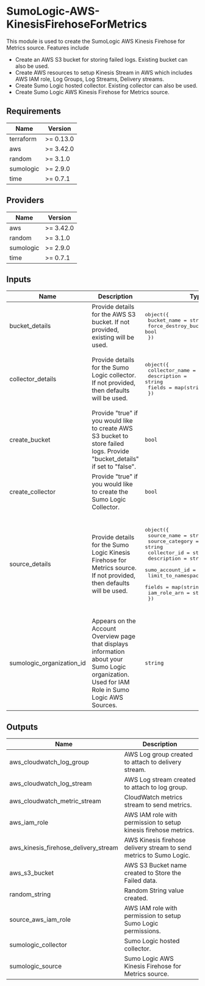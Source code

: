 # SumoLogic-AWS-KinesisFirehoseForMetrics

This module is used to create the SumoLogic AWS Kinesis Firehose for Metrics source. Features include
- Create an AWS S3 bucket for storing failed logs. Existing bucket can also be used.
- Create AWS resources to setup Kinesis Stream in AWS which includes AWS IAM role, Log Groups, Log Streams, Delivery streams.
- Create Sumo Logic hosted collector. Existing collector can also be used.
- Create Sumo Logic AWS Kinesis Firehose for Metrics source.

## Requirements

| Name | Version |
|------|---------|
| terraform | >= 0.13.0 |
| aws | >= 3.42.0 |
| random | >= 3.1.0 |
| sumologic | >= 2.9.0 |
| time | >= 0.7.1 |

## Providers

| Name | Version |
|------|---------|
| aws | >= 3.42.0 |
| random | >= 3.1.0 |
| sumologic | >= 2.9.0 |
| time | >= 0.7.1 |

## Inputs

| Name | Description | Type | Default | Required |
|------|-------------|------|---------|:--------:|
| bucket\_details | Provide details for the AWS S3 bucket. If not provided, existing will be used. | <pre>object({<br>    bucket_name          = string<br>    force_destroy_bucket = bool<br>  })</pre> | <pre>{<br>  "bucket_name": "sumologic-kinesis-firehose-metrics-random-id",<br>  "force_destroy_bucket": true<br>}</pre> | no |
| collector\_details | Provide details for the Sumo Logic collector. If not provided, then defaults will be used. | <pre>object({<br>    collector_name = string<br>    description    = string<br>    fields         = map(string)<br>  })</pre> | <pre>{<br>  "collector_name": "SumoLogic Kinesis Firehose for Metrics Collector <Random ID>",<br>  "description": "This collector is created using Sumo Logic terraform AWS Kinesis Firehose for metrics module to collect AWS cloudwatch metrics.",<br>  "fields": {}<br>}</pre> | no |
| create\_bucket | Provide "true" if you would like to create AWS S3 bucket to store failed logs. Provide "bucket\_details" if set to "false". | `bool` | `true` | no |
| create\_collector | Provide "true" if you would like to create the Sumo Logic Collector. | `bool` | n/a | yes |
| source\_details | Provide details for the Sumo Logic Kinesis Firehose for Metrics source. If not provided, then defaults will be used. | <pre>object({<br>    source_name         = string<br>    source_category     = string<br>    collector_id        = string<br>    description         = string<br>    sumo_account_id     = number<br>    limit_to_namespaces = list(string)<br>    fields              = map(string)<br>    iam_role_arn        = string<br>  })</pre> | <pre>{<br>  "collector_id": "",<br>  "description": "This source is created using Sumo Logic terraform AWS Kinesis Firehose for metrics module to collect AWS Cloudwatch metrics.",<br>  "fields": {},<br>  "iam_role_arn": "",<br>  "limit_to_namespaces": [],<br>  "source_category": "Labs/aws/cloudwatch/metrics",<br>  "source_name": "Kinesis Firehose for Metrics Source",<br>  "sumo_account_id": 926226587429<br>}</pre> | no |
| sumologic\_organization\_id | Appears on the Account Overview page that displays information about your Sumo Logic organization. Used for IAM Role in Sumo Logic AWS Sources. | `string` | n/a | yes |

## Outputs

| Name | Description |
|------|-------------|
| aws\_cloudwatch\_log\_group | AWS Log group created to attach to delivery stream. |
| aws\_cloudwatch\_log\_stream | AWS Log stream created to attach to log group. |
| aws\_cloudwatch\_metric\_stream | CloudWatch metrics stream to send metrics. |
| aws\_iam\_role | AWS IAM role with permission to setup kinesis firehose metrics. |
| aws\_kinesis\_firehose\_delivery\_stream | AWS Kinesis firehose delivery stream to send metrics to Sumo Logic. |
| aws\_s3\_bucket | AWS S3 Bucket name created to Store the Failed data. |
| random\_string | Random String value created. |
| source\_aws\_iam\_role | AWS IAM role with permission to setup Sumo Logic permissions. |
| sumologic\_collector | Sumo Logic hosted collector. |
| sumologic\_source | Sumo Logic AWS Kinesis Firehose for Metrics source. |

